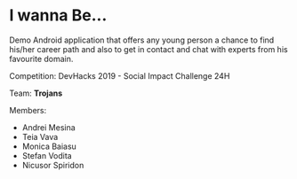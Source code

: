 # I wanna Be...

Demo Android application that offers any young person a chance to find his/her career path and also to get in contact and chat with experts from his favourite domain.

Competition: DevHacks 2019 - Social Impact Challenge 24H

Team: **Trojans**

Members:
- Andrei Mesina
- Teia Vava
- Monica Baiasu
- Stefan Vodita
- Nicusor Spiridon
